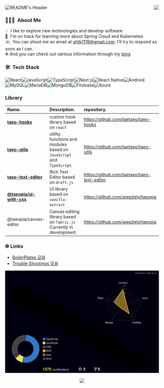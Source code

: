 <a href="https://hits.seeyoufarm.com"><img src="https://hits.seeyoufarm.com/api/count/incr/badge.svg?url=https%3A%2F%2Fgithub.com%2Fdahhnym&count_bg=%2379C83D&title_bg=%23555555&icon=&icon_color=%23E7E7E7&title=hits&edge_flat=true" align="right"/></a>

![README's Header](https://capsule-render.vercel.app/api?type=waving&color=gradient&height=300&section=header&text=Hello👋%20I'm%20Taeo%20👨🏻‍💻%20&fontSize=90&fontAlignY=45)

### 👨🏻‍💻 &nbsp;About Me

💡 &nbsp;I like to explore new technologies and develop software\
🌱 &nbsp;I'm on track for learning more about Spring Cloud and Kubernetes\
✉️ &nbsp;You can shoot me an email at ohtk1119@gmail.com. I'll try to respond as soon as I can.\
:heavy_plus_sign: And you can check out various information through my [blog](https://tkolab.tistory.com/).

### 🛠 &nbsp;Tech Stack

![React](https://img.shields.io/badge/React-20232A?style=for-the-badge&logo=react&logoColor=61DAFB)![JavaScript](https://img.shields.io/badge/JavaScript-F7DF1E?style=for-the-badge&logo=javascript&logoColor=black)![TypeScript](https://img.shields.io/badge/TypeScript-007ACC?style=for-the-badge&logo=typescript&logoColor=white)![Next.js](https://img.shields.io/badge/Next.js-000000?style=for-the-badge&logo=nextdotjs&logoColor=white)![React Native](https://img.shields.io/badge/React_Native-20232A?style=for-the-badge&logo=react&logoColor=61DAFB)![Android](https://img.shields.io/badge/Android-3DDC84?style=for-the-badge&logo=android&logoColor=white)![MySQL](https://img.shields.io/badge/MySQL-4479A1?style=for-the-badge&logo=mysql&logoColor=white)![MariaDB](https://img.shields.io/badge/MariaDB-003545?style=for-the-badge&logo=mariadb&logoColor=white)![MongoDB](https://img.shields.io/badge/MongoDB-47A248?style=for-the-badge&logo=mongodb&logoColor=white)![Firebase](https://img.shields.io/badge/Firebase-FFCA28?style=for-the-badge&logo=firebase&logoColor=black)![Azure](https://img.shields.io/badge/Azure-0078D4?style=for-the-badge&logo=microsoftazure&logoColor=white)

### Library

| Name.                                                                          | Description.                                                          | repository.                                 |
| :----------------------------------------------------------------------------- | :-------------------------------------------------------------------- | :------------------------------------------ |
| **[taeo-hooks](https://www.npmjs.com/package/taeo-hooks)**                     | custom hook library based on `react`                                  | https://github.com/taetaeo/taeo-hooks       |
| **[taeo-utils](https://www.npmjs.com/package/taeo-utils)**                     | utility functions and modules based on `JavaScript` and `TypeScript`. | https://github.com/taetaeo/taeo-utils       |
| **[taeo-text-editor](https://www.npmjs.com/package/taeo-text-editor)**         | Rich Text Editor based on `draft.js`                                  | https://github.com/taetaeo/taeo-text-editor |
| [**@taeopia/ui-with-css**](https://www.npmjs.com/package/@taeopia/ui-with-css) | UI library based on `vanilla-extract`                                 | https://github.com/weezlely/taeopia         |
| @taeopia/canvas-editor                                                         | Canvas editing library based on `fabric.js` Currently in development. | https://github.com/weezlely/taeopia         |

### :globe_with_meridians: Links

- [BoilerPlates 모음](https://github.com/taetaeo?tab=repositories&q=boilerplate-2024&type=&language=&sort=)
- [Trouble Shootings 모음](https://tkolab.tistory.com/search/Trouble)

![리드미 3D](https://github.com/taetaeo/taetaeo/blob/master/profile-3d-contrib/profile-night-rainbow.svg)

<p align="center">
  <a href="https://github.com/taetaeo" title="GitHub OHTAEKWON">
    <img src="https://img.shields.io/github/followers/taetaeo?label=follow&style=social" alt-text="GitHub OHTAEKWON" height="30"/>
  </a>
